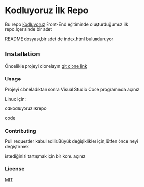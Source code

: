 # Kodluyoruz İlk Repo
 Bu repo [Kodluyoruz](https://www.kodluyoruz.org/) Front-End eğitiminde oluşturduğumuz ilk repo.İçerisinde bir adet 
 
 
 
 
 README dosyası,bir adet de index.html bulunduruyor


## **Installation**
Öncelikle projeyi clonelayın
[git clone link](https://github.com/JBz11/kodluyoruzilkrepo.git)

### Usage
Projeyi cloneladıktan sonra Visual Studio Code programında açınız

Linux için : 

cdkodluyoruzilkrepo

code

### Contributing

Pull requestler kabul edilir.Büyük değişiklikler için,lütfen önce neyi değiştirmek 

istediğinizi tartışmak için bir konu açınız

### License

[MIT]()